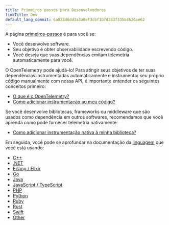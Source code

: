 ```yaml
---
title: Primeiros passos para Desenvolvedores
linkTitle: Dev
default_lang_commit: 6a828d6dd3a3a8ef3cbf1b7d283f335b4626ae62
---
```


A página [primeiros-passos](..) é para você se:

- Você desenvolve software.
- Seu objetivo é obter observabilidade escrevendo código.
- Você deseja que suas dependências emitam telemetria automaticamente para você.

O OpenTelemetry pode ajudá-lo! Para atingir seus objetivos de ter suas
dependências instrumentadas automaticamente e instrumentar seu próprio código
manualmente com nossa API, é importante entender os seguintes conceitos
primeiro:

- [O que é o OpenTelemetry?](../../what-is-opentelemetry/)
- [Como adicionar instrumentação ao meu código?](../../concepts/instrumentation/code-based/)

Se você desenvolve bibliotecas, frameworks ou middleware que são usados como
dependência em outros softwares, recomendamos que você aprenda como pode
fornecer telemetria nativamente:

- [Como adicionar instrumentação nativa à minha biblioteca?](../../concepts/instrumentation/libraries/)

Em seguida, você pode se aprofundar na documentação da
[linguagem](../../languages/) que você está usando:

- [C++](../../languages/cpp/)
- [.NET](../../languages/dotnet/)
- [Erlang / Elixir](../../languages/erlang/)
- [Go](../../languages/go/)
- [Java](../../languages/java/)
- [JavaScript / TypeScript](../../languages/js/)
- [PHP](../../languages/php/)
- [Python](../../languages/python/)
- [Ruby](../../languages/ruby/)
- [Rust](../../languages/rust/)
- [Swift](../../languages/swift/)
- [Other](../../languages/other/)
